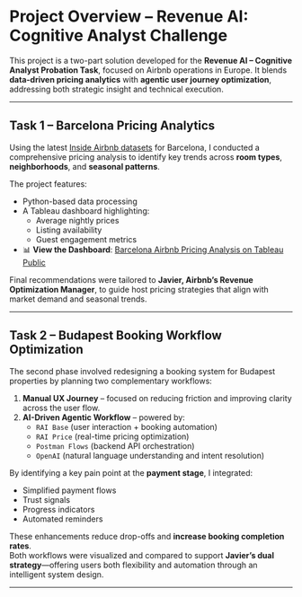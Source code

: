 # Project Overview – Revenue AI: Cognitive Analyst Challenge

This project is a two-part solution developed for the **Revenue AI – Cognitive Analyst Probation Task**, focused on Airbnb operations in Europe. It blends **data-driven pricing analytics** with **agentic user journey optimization**, addressing both strategic insight and technical execution.

---

## Task 1 – Barcelona Pricing Analytics

Using the latest [Inside Airbnb datasets](http://insideairbnb.com/get-the-data.html) for Barcelona, I conducted a comprehensive pricing analysis to identify key trends across **room types**, **neighborhoods**, and **seasonal patterns**.  

The project features:
- Python-based data processing
- A Tableau dashboard highlighting:
  - Average nightly prices
  - Listing availability
  - Guest engagement metrics  
- 📊 **View the Dashboard**: [Barcelona Airbnb Pricing Analysis on Tableau Public](https://public.tableau.com/views/BarcelonaAirbnbPricingAnalysis/Dashboard2?:language=en-US&:sid=&:redirect=auth&:display_count=n&:origin=viz_share_link)

Final recommendations were tailored to **Javier, Airbnb’s Revenue Optimization Manager**, to guide host pricing strategies that align with market demand and seasonal trends.

---

## Task 2 – Budapest Booking Workflow Optimization

The second phase involved redesigning a booking system for Budapest properties by planning two complementary workflows:

1. **Manual UX Journey** – focused on reducing friction and improving clarity across the user flow.
2. **AI-Driven Agentic Workflow** – powered by:
   - `RAI Base` (user interaction + booking automation)
   - `RAI Price` (real-time pricing optimization)
   - `Postman Flows` (backend API orchestration)
   - `OpenAI` (natural language understanding and intent resolution)

By identifying a key pain point at the **payment stage**, I integrated:
- Simplified payment flows
- Trust signals
- Progress indicators
- Automated reminders

These enhancements reduce drop-offs and **increase booking completion rates**.  
Both workflows were visualized and compared to support **Javier’s dual strategy**—offering users both flexibility and automation through an intelligent system design.

---
